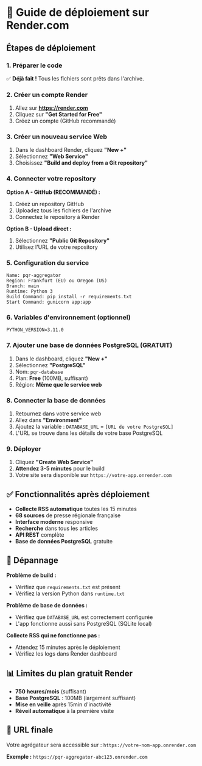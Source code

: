 # 🚀 Guide de déploiement sur Render.com

## Étapes de déploiement

### 1. Préparer le code
✅ **Déjà fait !** Tous les fichiers sont prêts dans l'archive.

### 2. Créer un compte Render
1. Allez sur **https://render.com**
2. Cliquez sur **"Get Started for Free"**
3. Créez un compte (GitHub recommandé)

### 3. Créer un nouveau service Web
1. Dans le dashboard Render, cliquez **"New +"**
2. Sélectionnez **"Web Service"**
3. Choisissez **"Build and deploy from a Git repository"**

### 4. Connecter votre repository
**Option A - GitHub (RECOMMANDÉ) :**
1. Créez un repository GitHub
2. Uploadez tous les fichiers de l'archive
3. Connectez le repository à Render

**Option B - Upload direct :**
1. Sélectionnez **"Public Git Repository"**
2. Utilisez l'URL de votre repository

### 5. Configuration du service
```
Name: pqr-aggregator
Region: Frankfurt (EU) ou Oregon (US)
Branch: main
Runtime: Python 3
Build Command: pip install -r requirements.txt
Start Command: gunicorn app:app
```

### 6. Variables d'environnement (optionnel)
```
PYTHON_VERSION=3.11.0
```

### 7. Ajouter une base de données PostgreSQL (GRATUIT)
1. Dans le dashboard, cliquez **"New +"**
2. Sélectionnez **"PostgreSQL"**
3. Nom: `pqr-database`
4. Plan: **Free** (100MB, suffisant)
5. Région: **Même que le service web**

### 8. Connecter la base de données
1. Retournez dans votre service web
2. Allez dans **"Environment"**
3. Ajoutez la variable : `DATABASE_URL` = `[URL de votre PostgreSQL]`
4. L'URL se trouve dans les détails de votre base PostgreSQL

### 9. Déployer
1. Cliquez **"Create Web Service"**
2. **Attendez 3-5 minutes** pour le build
3. Votre site sera disponible sur `https://votre-app.onrender.com`

## ✅ Fonctionnalités après déploiement

- **Collecte RSS automatique** toutes les 15 minutes
- **68 sources** de presse régionale française
- **Interface moderne** responsive
- **Recherche** dans tous les articles
- **API REST** complète
- **Base de données PostgreSQL** gratuite

## 🔧 Dépannage

**Problème de build :**
- Vérifiez que `requirements.txt` est présent
- Vérifiez la version Python dans `runtime.txt`

**Problème de base de données :**
- Vérifiez que `DATABASE_URL` est correctement configurée
- L'app fonctionne aussi sans PostgreSQL (SQLite local)

**Collecte RSS qui ne fonctionne pas :**
- Attendez 15 minutes après le déploiement
- Vérifiez les logs dans Render dashboard

## 📊 Limites du plan gratuit Render

- **750 heures/mois** (suffisant)
- **Base PostgreSQL** : 100MB (largement suffisant)
- **Mise en veille** après 15min d'inactivité
- **Réveil automatique** à la première visite

## 🎯 URL finale

Votre agrégateur sera accessible sur :
`https://votre-nom-app.onrender.com`

**Exemple :** `https://pqr-aggregator-abc123.onrender.com`

